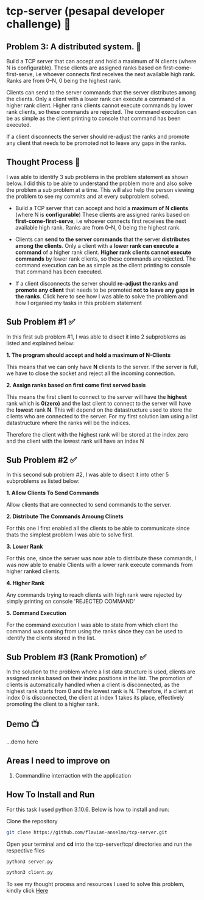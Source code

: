 # tcp-server (pesapal developer challenge) 🚀

## Problem 3: A distributed system. 📌
Build a TCP server that can accept and hold a maximum of N clients (where N is configurable).
These clients are assigned ranks based on first-come-first-serve, i.e whoever connects first receives the next available high rank. Ranks are from 0–N, 0 being the highest rank.

Clients can send to the server commands that the server distributes among the clients. Only a client with a lower rank can execute a command of a higher rank client. Higher rank clients cannot execute commands by lower rank clients, so these commands are rejected. The command execution can be as simple as the client printing to console that command has been executed.

If a client disconnects the server should re-adjust the ranks and promote any client that needs to be promoted not to leave any gaps in the ranks.

## Thought Process 🤹

I was able to identify 3 sub problems in the problem statement as shown below. I did this to be able to understand the problem more and also solve the problem a sub problem at a time. This will also help the person viewing the problem to see my commits and at every subproblem solved. 

- Build a TCP server that can accept and hold a **maximum of N clients** (where N is **configurable**) These clients are assigned ranks based on **first-come-first-serve**, i.e whoever connects first receives the next available high rank. Ranks are from 0–N, 0 being the highest rank.


- Clients can **send to the server commands** that the server **distributes among the clients**. Only a client with a **lower rank can execute a command** of a higher rank client. **Higher rank clients cannot execute commands** by lower rank clients, so these commands are rejected. The command execution can be as simple as the client printing to console that command has been executed.

- If a client disconnects the server should **re-adjust the ranks and promote any client** that needs to be promoted **not to leave any gaps in the ranks**.
Click here to see how I was able to solve the problem  and how I organied my tasks in this problem statement 


## Sub Problem #1 ✅
In this first sub problem #1, I was able to disect it into 2 subproblems as listed and explained below:

**1. The program should accept and hold a maximum of N-Clients**
    
This means that we can only have  **N** clients to the server. If the server is full, we have to close the socket and reject all the incoming connection. 

**2. Assign ranks based on first come first served basis**

This means the first client to connect to the server will have the **highest** rank which is **0(zero)** and the last client to connect to the server will have the **lowest** rank **N**. This will depend on the datastructure used to store the clients who are connected to the server. For my first solution iam using a list datastructure where the ranks will be the indices. 

Therefore the client with the highest rank will be stored at the index zero and the client with the lowest rank will have an index N 

## Sub Problem #2 ✅
In this second sub problem #2, I was able to disect it into other 5 subproblems as listed below:

**1. Allow Clients To Send Commands**

Allow clients that are connected to send commands to the server. 

**2. Distribute The Commands Amoung Clinets** 

For this one I first enabled all the clients to be able to communicate since thats the simplest problem I was able to solve  first. 

**3. Lower Rank**

For this one, since the server was now able to distribute these commands, I was now able to enable Clients with a lower rank  execute commands from  higher ranked clients. 

**4. Higher Rank** 

Any commands trying to reach clients with high rank were rejected by simply printing on console 'REJECTED COMMAND' 

**5. Command Execution**

For the command execution I was able to state from which client the command was coming from using the ranks since they can be used to identify the clients stored in the list. 



## Sub Problem #3 (Rank Promotion) ✅ 

In the solution to the problem where a list data structure is used, clients are assigned ranks based on their index positions in the list. The promotion of clients is automatically handled when a client is disconnected, as the highest rank starts from 0 and the lowest rank is N. Therefore, if a client at index 0 is disconnected, the client at index 1 takes its place, effectively promoting the client to a higher rank.


## Demo 📺️
...demo here 

## Areas I need to improve on 
1. Commandline interraction with the application


## How To Install and Run 

For this task I  used python 3.10.6. Below is how to install and run:

Clone the repository 

```bash
git clone https://github.com/flavian-anselmo/tcp-server.git
```
Open your terminal and **cd** into the tcp-server/tcp/ directories and run the respective files

```bash 
python3 server.py
```
```bash
python3 client.py 
```

To see my thought process and resources I used to solve this problem, kindly click [Here](https://dent-coyote-f08.notion.site/pesapal-developer-challenge-TCP-3-6c0ac8248d92419eb91f1d1c3a6952e0)

